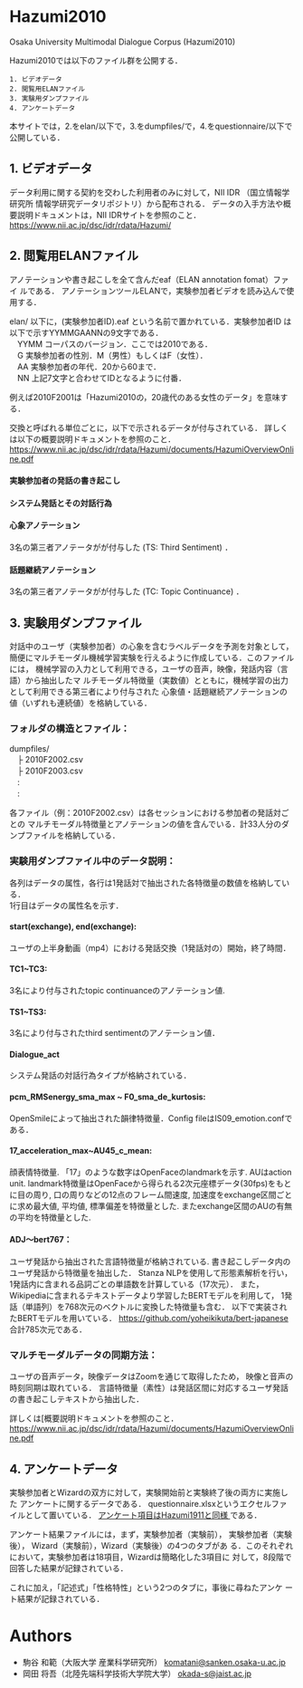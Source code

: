﻿# Hazumi2010
Osaka University Multimodal Dialogue Corpus (Hazumi2010)

Hazumi2010では以下のファイル群を公開する．
```
1. ビデオデータ
2. 閲覧用ELANファイル
3. 実験用ダンプファイル
4. アンケートデータ
```
本サイトでは，2.をelan/以下で，3.をdumpfiles/で，4.をquestionnaire/以下で公開している．

## 1. ビデオデータ

データ利用に関する契約を交わした利用者のみに対して，NII IDR （国立情報学
研究所 情報学研究データリポジトリ）から配布される． データの入手方法や概
要説明ドキュメントは，NII IDRサイトを参照のこと．
https://www.nii.ac.jp/dsc/idr/rdata/Hazumi/

## 2. 閲覧用ELANファイル
アノテーションや書き起こしを全て含んだeaf（ELAN annotation fomat）ファイ
ルである．
アノテーションツールELANで，実験参加者ビデオを読み込んで使用する．

elan/ 以下に，(実験参加者ID).eaf という名前で置かれている．実験参加者ID
は以下で示すYYMMGAANNの9文字である．  
　YYMM コーパスのバージョン．ここでは2010である．  
　G 実験参加者の性別．M（男性）もしくはF（女性）．  
　AA 実験参加者の年代．20から60まで．  
　NN 上記7文字と合わせてIDとなるように付番．
 
例えば2010F2001は「Hazumi2010の，20歳代のある女性のデータ」を意味する．

交換と呼ばれる単位ごとに，以下で示されるデータが付与されている．
詳しくは以下の概要説明ドキュメントを参照のこと．
https://www.nii.ac.jp/dsc/idr/rdata/Hazumi/documents/HazumiOverviewOnline.pdf

#### 実験参加者の発話の書き起こし
#### システム発話とその対話行為
#### 心象アノテーション
3名の第三者アノテータがが付与した (TS: Third Sentiment) ．

#### 話題継続アノテーション
3名の第三者アノテータがが付与した (TC: Topic Continuance) ．

## 3. 実験用ダンプファイル
対話中のユーザ（実験参加者）の心象を含むラベルデータを予測を対象として，
簡便にマルチモーダル機械学習実験を行えるように作成している．このファイルには， 
機械学習の入力として利用できる，ユーザの音声，映像，発話内容（言語）から抽出したマ
ルチモーダル特徴量（実数値）とともに，機械学習の出力として利用できる第三者により付与された
心象値・話題継続アノテーションの値（いずれも連続値）を格納している．

### フォルダの構造とファイル：
dumpfiles/      
　├ 2010F2002.csv　  
　├ 2010F2003.csv　  
　:  
　:  

各ファイル（例：2010F2002.csv）は各セッションにおける参加者の発話対ごとの
マルチモーダル特徴量とアノテーションの値を含んでいる．計33人分のダンプファイルを格納している．

### 実験用ダンプファイル中のデータ説明：
各列はデータの属性，各行は1発話対で抽出された各特徴量の数値を格納している．  
1行目はデータの属性名を示す．


#### start(exchange), end(exchange):
ユーザの上半身動画（mp4）における発話交換（1発話対の）開始，終了時間．

#### TC1~TC3:
3名により付与されたtopic continuanceのアノテーション値.

#### TS1~TS3:
3名により付与されたthird sentimentのアノテーション値．

#### Dialogue_act
システム発話の対話行為タイプが格納されている．

#### pcm_RMSenergy_sma_max ~ F0_sma_de_kurtosis: 
OpenSmileによって抽出された韻律特徴量．Config fileはIS09_emotion.confである．


#### 17_acceleration_max~AU45_c_mean: 
顔表情特徴量. 「17」のような数字はOpenFaceのlandmarkを示す. AUはaction unit.
landmark特徴量はOpenFaceから得られる2次元座標データ(30fps)をもとに目の周り, 口の周りなどの12点のフレーム間速度, 加速度をexchange区間ごとに求め最大値, 平均値, 標準偏差を特徴量とした. またexchange区間のAUの有無の平均を特徴量とした. 


#### ADJ～bert767： 
ユーザ発話から抽出された言語特徴量が格納されている.
書き起こしデータ内のユーザ発話から特徴量を抽出した．
Stanza NLPを使用して形態素解析を行い，1発話内に含まれる品詞ごとの単語数を計算している（17次元）．
また，Wikipediaに含まれるテキストデータより学習したBERTモデルを利用して，
1発話（単語列）を768次元のベクトルに変換した特徴量も含む．
以下で実装されたBERTモデルを用いている．
https://github.com/yoheikikuta/bert-japanese
合計785次元である．

### マルチモーダルデータの同期方法：
ユーザの音声データ，映像データはZoomを通じて取得したため，
映像と音声の時刻同期は取れている．
言語特徴量（素性）は発話区間に対応するユーザ発話の書き起こしテキストから抽出した． 

詳しくは[概要説明ドキュメントを参照のこと．
https://www.nii.ac.jp/dsc/idr/rdata/Hazumi/documents/HazumiOverviewOnline.pdf

## 4. アンケートデータ

実験参加者とWizardの双方に対して，実験開始前と実験終了後の両方に実施した 
アンケートに関するデータである．
questionnaire.xlsxというエクセルファイルとして置いている．
[アンケート項目はHazumi1911と同様
](https://github.com/ouktlab/Hazumi1911/blob/master/questionnaire/1911questionnaire_items.pdf)である．

アンケート結果ファイルには，まず，実験参加者（実験前），
実験参加者（実験後）， Wizard（実験前），Wizard（実験後）の4つのタブがあ
る．このそれぞれにおいて，実験参加者は18項目，Wizardは簡略化した3項目に
対して，8段階で回答した結果が記録されている．

これに加え，「記述式」「性格特性」という2つのタブに，事後に尋ねたアンケ
ート結果が記録されている．


# Authors
* 駒谷 和範（大阪大学 産業科学研究所） komatani@sanken.osaka-u.ac.jp
* 岡田 将吾（北陸先端科学技術大学院大学） okada-s@jaist.ac.jp
